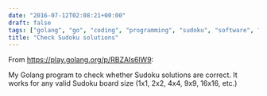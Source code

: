 ```yaml
---
date: "2016-07-12T02:08:21+00:00"
draft: false
tags: ["golang", "go", "coding", "programming", "sudoku", "software", "software engineering", "engineering"]
title: "Check Sudoku solutions"
---
```

From https://play.golang.org/p/RBZAIs6lW9:

My Golang program to check whether Sudoku solutions are correct. It works for any valid Sudoku board size (1x1, 2x2, 4x4, 9x9, 16x16, etc.)


